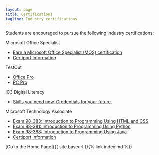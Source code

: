```yaml
---
layout: page
title: Certifications
tagline: Industry certifications
---
```

Students are encouraged to pursue the following industry certifications:

Microsoft Office Specialist
<ul>
 	<li><a href="https://docs.microsoft.com/en-us/learn/certifications/microsoft-office-specialist-associate-2019">Earn a Microsoft Office Specialist (MOS) certification</a></li>
 	<li><a href="https://certiport.pearsonvue.com/Certifications/Microsoft/MOS/Certify/MOS-2016">Certiport information</a></li>
</ul>

TestOut
<ul>
 	<li><a href="https://www.testout.com/lp/office-pro">Office Pro</a></li>
	<li><a href="https://www.testout.com/Courses/PC-Pro">PC Pro</a></li>
</ul>

IC3 Digital Literacy
<ul>
 	<li><a href="https://certiport.pearsonvue.com/Certifications/IC3/Digital-Literacy-Certification/Overview.aspx">Skills you need now. Credentials for your future.</a></li>
</ul>

Microsoft Technology Associate
<ul>
 	<li><a href="https://www.microsoft.com/en-us/learning/exam-98-383.aspx">Exam 98-383: Introduction to Programming Using HTML and CSS</a></li>
 	<li><a href="https://www.microsoft.com/en-us/learning/exam-98-381.aspx">Exam 98-381: Introduction to Programming Using Python</a></li>
 	<li><a href="https://www.microsoft.com/en-us/learning/exam-98-388.aspx">Exam 98-388: Introduction to Programming Using Java</a></li>
    <li><a href="https://certiport.pearsonvue.com/Certifications/Microsoft/MTA/Overview">Certiport information</a></li>
</ul>

[Go to the Home Page]({{ site.baseurl }}{% link index.md %})
